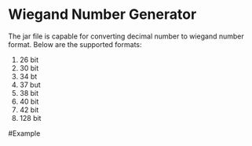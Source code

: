 # Wiegand Number Generator

The jar file is capable for converting decimal number to wiegand number format. Below are the supported formats:
1. 26 bit
2. 30 bit
3. 34 bt
4. 37 but
5. 38 bit
6. 40 bit
7. 42 bit
8. 128 bit

#Example
